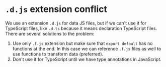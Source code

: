 # `.d.js` extension conflict

 We use an extension `.d.js` for data JS files, but if we can't use it for TypeScript files, like `.d.ts` because it means declaration TypeScript files. There are several solutions to the problem:

1. Use only `.f.js` extension but make sure that `export default` has no functions at the end. In this case we can reference `.f.js` files as well to use functions to transform data (preferred).
2. Don't use it for TypeScript until we have type annotations in JavaScript.
